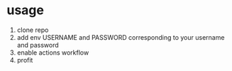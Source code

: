 # usage
1. clone repo
2. add env USERNAME and PASSWORD corresponding to your username and password
3. enable actions workflow
4. profit
